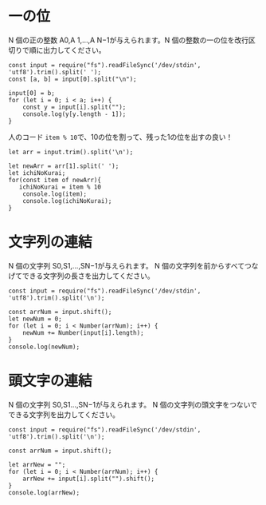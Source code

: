 
# 一の位
N 個の正の整数 A0,A 1,…,A N−1が与えられます。N 個の整数の一の位を改行区切りで順に出力してください。

```
const input = require("fs").readFileSync('/dev/stdin', 'utf8').trim().split(' ');
const [a, b] = input[0].split("\n");

input[0] = b;
for (let i = 0; i < a; i++) {
    const y = input[i].split("");
    console.log(y[y.length - 1]);
}
```

人のコード
`item % 10`で、10の位を割って、残った1の位を出すの良い！
```
let arr = input.trim().split('\n');

let newArr = arr[1].split(' ');
let ichiNoKurai;
for(const item of newArr){
   ichiNoKurai = item % 10 
    console.log(item);
    console.log(ichiNoKurai);
}
```

# 文字列の連結
N 個の文字列 S0,S1,…,SN−1が与えられます。
N 個の文字列を前からすべてつなげてできる文字列の長さを出力してください。

```
const input = require("fs").readFileSync('/dev/stdin', 'utf8').trim().split('\n');

const arrNum = input.shift();
let newNum = 0;
for (let i = 0; i < Number(arrNum); i++) {
    newNum += Number(input[i].length);
}
console.log(newNum);
```

# 頭文字の連結
N 個の文字列 S0,S1…,SN−1が与えられます。
N 個の文字列の頭文字をつないでできる文字列を出力してください。

```
const input = require("fs").readFileSync('/dev/stdin', 'utf8').trim().split('\n');

const arrNum = input.shift();

let arrNew = "";
for (let i = 0; i < Number(arrNum); i++) {
    arrNew += input[i].split("").shift();
}
console.log(arrNew);
```